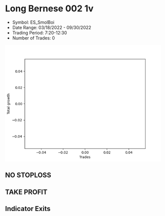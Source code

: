 # Long Bernese 002 1v 
- Symbol: ES_SmolBoi
- Date Range: 03/18/2022 - 09/30/2022
- Trading Period: 7:20-12:30
- Number of Trades: 0

![Plot](LongBernese0021vES_SmolBoi.png)
## NO STOPLOSS









## TAKE PROFIT






## Indicator Exits
